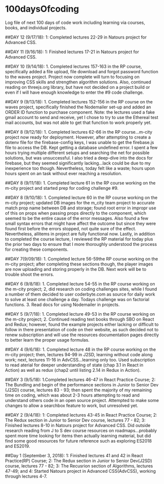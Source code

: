 # 100daysOfcoding
Log file of next 100 days of code work including learning via courses, books, and individual projects.

##DAY 12 (9/17/18): 1: Completed lectures 22-29 in Natours project for Advanced CSS.

##DAY 11 (9/16/18): 1: Finished lectures 17-21 in Natours project for Advanced CSS.

##DAY 10 (9/14/18): 1. Completed lectures 157-163 in the RP course, specifically added a file upload, file download and forgot password function to the waves project. Project now complete will turn to focusing on improving CSS skills and strengthen algorithm solutions.  Also, continued reading on threejs.org library, but have not decided on a project build or even if I will have enough knowledge to enter the #9 code challenge.

##DAY 9 (9/13/18): 1. Completed lectures 152-156 in the RP course on the waves project, specifically finished the Nodemailer set-up and added an ORDER ID function to purchase component.  Note: the lectures used a fake gmail account to send and receive, yet I chose to try to use the Ethereal test mail accounts, but was not able to get that function to work properly yet.

##DAY 8 (9/12/18): 1. Completed lectures 62-66 in the RP course...m-city project now ready for deployment.  However, after attempting to create a dotenv file for the firebase-config keys, I was unable to get the firebase.js file to access the DB.  Kept getting a database undefined error.  I spent a few hours trying multiple different setups and searching the net for possible solutions, but was unsuccessful.  I also tried a deep-dive into the docs for firebase, but they seemed significantly lacking...lack could be due to my inexperience too though.  Nevertheless, today felt like a waste; hours upon hours spent on an task without ever reaching a resolution.

##DAY 8 (9/11/18): 1. Completed lecture 61 in the RP course working on the m-city project and started prep for coding challenge #9.  

##DAY 8 (9/10/18): 1. Completed lecture 60 in the RP course working on the m-city project; updated DB images for the m_city team project to accurate match prop name between DB and storage; found root error in impropr use of this on props when passing props directly to the component, which seemed to be the entire cause of the error messages.  Also found a few small syntax errors that might have affect the outcome but since they were found first before the errors stopped, not quite sure of the effect.  Nevertheless, allitems in project are fully functional now.  Lastly, in addition to completed the course lecture, I reviewed the RP material for today plus the prior two days to ensure that I more thoroughly understood the process for creating these components.

##DAY 7(9/09/18): 1. Completed lecture 56-59the RP course working on the m-city project; after completing these sections though, the player images are now uploading and storing properly in the DB.  Next work will be to trouble shoot the errors.

##DAY 6 (9/8/18): 1. Completed lecture 54-55 in the RP course working on the m-city project; 2, did research on coding challenges sites, while I found a number of them decided to user coderbyte.com as source for daily work to solve at least one challenge a day.  Todays challenge was on factorial functions. 3. Read docs for using Nodemailer in projects.

##DAY 5 (9/7/18): 1. Completed lecture 49-53 in the RP course working on the m-city project; 2. Continued reading text books through SBO on React and Redux; however, found the example projects either lacking or difficult to follow in there presentation of code on their website, as such decided not to renew subscription and will use the resources documentation pages directly to better learn the proper usage formulas.

##DAY 4 (9/6/18):
    1. Completed lecture 48 in the RP course working on the m-city project; then, lectures 94-99 in J2SD, learning without code along work; next, lectures 11-16 in AdvCSS...learning only too.  Used subscription to read aterial for deeper understanding of state (chap 3.1 in React in Action) as well as redux (chap2 until listing 2.14 in Redux in Action).

##DAY 3 (9/5/18):
    1.Completed lectures 46-47 in React Practice Course; 2: The Bundling and begin of the performance sections in Junior to Senior Dev (J2SD) course, lectures 83 - 93; then spent the majority of my remaining time on coding, which was about 2-3 hours attempting to read and understand others code in an open source project. Attempted to make some changes to allow a searchbox feature to work, but unresolved yet.

##DAY 2 (9/4/18):
    1: Completed lectures 43-45 in React Practice Course; 2: The Redux section in Junior to Senior Dev course, lectures 77 - 82; 3: Finished lectures 8-10 in Natours project for Advanced CSS.  Did outside research reading from J to S dev course resources on roadmaps...probably spent more time looking for items then actually learning material, but did find some good resources for future reference such as exploring ES2018 and ES2019.

##Day 1 (September 3, 2018): 
  1: Finished lectures 41 and 42 in React Practice(RP) Course; 2: The Redux section in Junior to Senior Dev(J2SD) course, lectures 77 - 82; 3: The Recusrion section of Algorithms, lectures 47-49; and 4: Started Natours project in Advanced CSS(AdvCSS), working through lectures 4-7.
